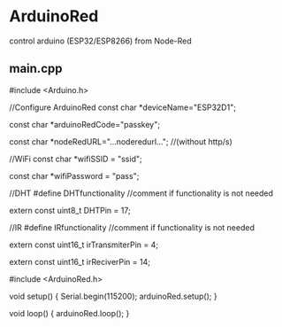 # ArduinoRed
control arduino (ESP32/ESP8266) from Node-Red


main.cpp
---------
#include <Arduino.h>

//Configure ArduinoRed
const char *deviceName="ESP32D1";

const char *arduinoRedCode="passkey";

const char *nodeRedURL="...noderedurl..."; //(without http/s)

//WiFi
const char *wifiSSID = "ssid";

const char *wifiPassword = "pass";

//DHT
#define DHTfunctionality //comment if functionality is not needed

extern const uint8_t DHTPin = 17;

//IR
#define IRfunctionality //comment if functionality is not needed

extern const uint16_t irTransmiterPin = 4;

extern const uint16_t irReciverPin = 14;

#include <ArduinoRed.h>

void setup()
{
  Serial.begin(115200);
  arduinoRed.setup();
}

void loop()
{
  arduinoRed.loop();
}
